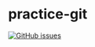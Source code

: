 # practice-git
<a href="https://github.com/hanbro0112/practice-git.git/issues"><img alt="GitHub issues" src="https://img.shields.io/github/issues/hanbro0112/practice-git.git"></a>



